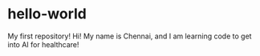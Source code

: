# hello-world
My first repository!
Hi! My name is Chennai, and I am learning code to get into AI for healthcare!
